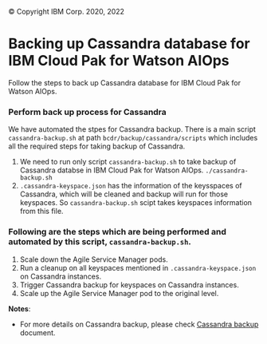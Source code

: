 © Copyright IBM Corp. 2020, 2022

# Backing up  Cassandra database for IBM Cloud Pak for Watson AIOps

Follow the steps to back up Cassandra database for IBM Cloud Pak for Watson AIOps.


### Perform back up process for Cassandra

   We have automated the stpes for Cassandra backup. There is a main script `cassandra-backup.sh` at path `bcdr/backup/cassandra/scripts` which includes all the required steps for taking backup of Cassandra. 
   
   1. We need to run only script `cassandra-backup.sh` to take backup of Cassandra databse in IBM Cloud Pak for Watson AIOps.
      `./cassandra-backup.sh`
   2. `.cassandra-keyspace.json` has the information of the keysspaces of Cassandra, which will be cleaned and backup will run for those keyspaces. So `cassandra-backup.sh` scipt takes keyspaces information from this file.
   
   
   
   
   ### Following are the steps which are being performed and automated by this script, `cassandra-backup.sh`.
   
   1. Scale down the Agile Service Manager pods.
   2. Run a cleanup on all keyspaces mentioned in `.cassandra-keyspace.json` on Cassandra instances.
   3. Trigger Cassandra backup for keyspaces on Cassandra instances.
   4. Scale up the Agile Service Manager pod to the original level.
      


**Notes**:

- For more details on Cassandra backup, please check [Cassandra backup](https://www.ibm.com/docs/en/noi/1.6.3?topic=restore-backing-up-database-data-ocp#t_asm_ocp_backingupdbdata) document.
